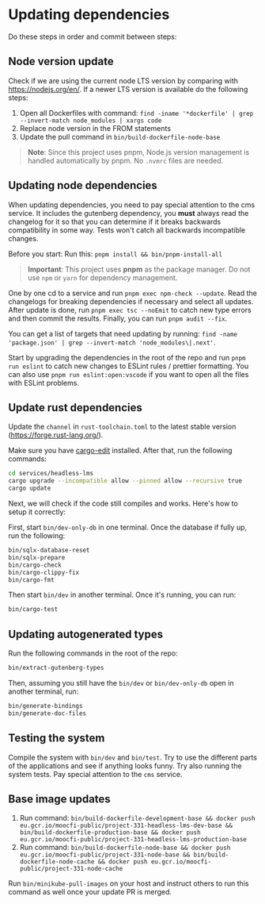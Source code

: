 # Updating dependencies

Do these steps in order and commit between steps:

## Node version update

Check if we are using the current node LTS version by comparing with https://nodejs.org/en/. If a newer LTS version is available do the following steps:

1. Open all Dockerfiles with command: `find -iname '*dockerfile' | grep --invert-match node_modules | xargs code`
2. Replace node version in the FROM statements
3. Update the pull command in `bin/build-dockerfile-node-base`

> **Note**: Since this project uses pnpm, Node.js version management is handled automatically by pnpm. No `.nvmrc` files are needed.

## Updating node dependencies

When updating dependencies, you need to pay special attention to the cms service. It includes the gutenberg dependency, you **must** always read the changelog for it so that you can determine if it breaks backwards compatibility in some way. Tests won't catch all backwards incompatible changes.

Before you start: Run this: `pnpm install && bin/pnpm-install-all`

> **Important**: This project uses **pnpm** as the package manager. Do not use `npm` or `yarn` for dependency management.

One by one cd to a service and run `pnpm exec npm-check --update`. Read the changelogs for breaking dependencies if necessary and select all updates. After update is done, run `pnpm exec tsc --noEmit` to catch new type errors and then commit the results. Finally, you can run `pnpm audit --fix`.

You can get a list of targets that need updating by running: `find -name 'package.json' | grep --invert-match 'node_modules\|.next'`.

Start by upgrading the dependencies in the root of the repo and run `pnpm run eslint` to catch new changes to ESLint rules / prettier formatting. You can also use `pnpm run eslint:open:vscode` if you want to open all the files with ESLint problems.

## Update rust dependencies

Update the `channel` in `rust-toolchain.toml` to the latest stable version (https://forge.rust-lang.org/).

Make sure you have [cargo-edit](https://github.com/killercup/cargo-edit) installed. After that, run the following commands:

```bash
cd services/headless-lms
cargo upgrade --incompatible allow --pinned allow --recursive true
cargo update
```

Next, we will check if the code still compiles and works. Here's how to setup it correctly:

First, start `bin/dev-only-db` in one terminal. Once the database if fully up, run the following:

```bash
bin/sqlx-database-reset
bin/sqlx-prepare
bin/cargo-check
bin/cargo-clippy-fix
bin/cargo-fmt
```

Then start `bin/dev` in another terminal. Once it's running, you can run:

```bash
bin/cargo-test
```

## Updating autogenerated types

Run the following commands in the root of the repo:

```bash
bin/extract-gutenberg-types
```

Then, assuming you still have the `bin/dev` or `bin/dev-only-db` open in another terminal, run:

```bash
bin/generate-bindings
bin/generate-doc-files
```

## Testing the system

Compile the system with `bin/dev` and `bin/test`. Try to use the different parts of the applications and see if anything looks funny. Try also running the system tests. Pay special attention to the `cms` service.

## Base image updates

1. Run command: `bin/build-dockerfile-development-base && docker push eu.gcr.io/moocfi-public/project-331-headless-lms-dev-base && bin/build-dockerfile-production-base && docker push eu.gcr.io/moocfi-public/project-331-headless-lms-production-base`
2. Run command: `bin/build-dockerfile-node-base && docker push eu.gcr.io/moocfi-public/project-331-node-base && bin/build-dockerfile-node-cache && docker push eu.gcr.io/moocfi-public/project-331-node-cache`

Run `bin/minikube-pull-images` on your host and instruct others to run this command as well once your update PR is merged.
